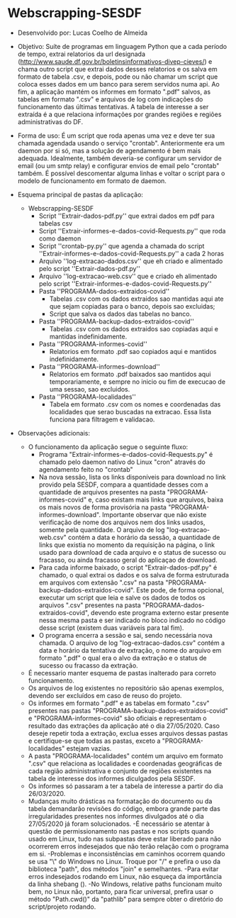 # Webscrapping-SESDF

- Desenvolvido por: Lucas Coelho de Almeida

- Objetivo: Suíte de programas em linguagem Python que a cada período de tempo, extrai relatorios da url designada (http://www.saude.df.gov.br/boletinsinformativos-divep-cieves/) e chama outro script que extrai dados desses relatorios e os salva em formato de tabela .csv, e depois, pode ou não chamar um script que coloca esses dados em um banco para serem servidos numa api.  Ao fim, a aplicação mantém os informes em formato ".pdf" salvos, as tabelas em formato ".csv" e arquivos de log com indicações do funcionamento das últimas tentativas. A tabela de interesse a ser extraída é a que relaciona informações por grandes regiões e regiões administrativas do DF.
 
- Forma de uso: É um script que roda apenas uma vez e deve ter sua chamada agendada usando o serviço "crontab". Anteriormente era um daemon por si só, mas a solução de agendamento é bem mais adequada. Idealmente, também deveria-se configurar um servidor de email (ou um smtp relay) e configurar envios de email pelo "crontab" também. É possível descomentar alguma linhas e voltar o script para o modelo de funcionamento em formato de daemon.

- Esquema principal de pastas da aplicação:
    - Webscrapping-SESDF
       - Script ''Extrair-dados-pdf.py'' que extrai dados em pdf para tabelas csv
       - Script ''Extrair-informes-e-dados-covid-Requests.py'' que roda como daemon
       - Script ''crontab-py.py'' que agenda a chamada do script ''Extrair-informes-e-dados-covid-Requests.py'' a cada 2 horas
       - Arquivo ''log-extracao-dados.csv'' que eh criado e alimentado pelo script ''Extrair-dados-pdf.py''
       - Arquivo ''log-extracao-web.csv'' que e criado eh alimentado pelo script ''Extrair-informes-e-dados-covid-Requests.py''
       - Pasta ''PROGRAMA-dados-extraidos-covid''
          - Tabelas .csv com os dados extraidos sao mantidas aqui ate que sejam copiadas para o banco, depois sao excluidas;
          - Script que salva os dados das tabelas no banco.
       - Pasta ''PROGRAMA-backup-dados-extraidos-covid''
          - Tabelas .csv com os dados extraidos sao copiadas aqui e mantidas indefinidamente.
       - Pasta ''PROGRAMA-informes-covid''
          -  Relatorios em formato .pdf sao copiados aqui e mantidos indefinidamente.
       - Pasta ''PROGRAMA-informes-download''
          - Relatorios em formato .pdf baixados sao mantidos aqui temporariamente, e sempre no inicio ou fim de execucao de uma sessao, sao excluidos.
       - Pasta ''PROGRAMA-localidades''
          - Tabela em formato .csv com os nomes e coordenadas das localidades que serao buscadas na extracao. Essa lista funciona para filtragem e validacao.


- Observações adicionais: 
    - O funcionamento da aplicação segue o seguinte fluxo:
        - Programa "Extrair-informes-e-dados-covid-Requests.py" é chamado pelo daemon nativo do Linux "cron" através do agendamento feito no "crontab"
        - Na nova sessão, lista os links disponíveis para download no link provido pela SESDF, compara a quantidade desses com a quantidade de arquivos presentes na pasta "PROGRAMA-informes-covid" e, caso existam mais links que arquivos, baixa os mais novos de forma provisória na pasta "PROGRAMA-informes-download". Importante observar que não existe verificação de nome dos arquivos nem dos links usados, somente pela quantidade. O arquivo de log "log-extracao-web.csv" contém a data e horário da sessão, a quantidade de links que existia no momento da requisição na página, o link usado para download de cada arquivo e o status de sucesso ou fracasso, ou ainda fracasso geral do aplicaçao de download.
        - Para cada informe baixado, o script "Extrair-dados-pdf.py" é chamado, o qual extrai os dados e os salva de forma estruturada em arquivos com extensão ".csv" na pasta "PROGRAMA-backup-dados-extraidos-covid". Este pode, de forma opcional, executar um script que leia e salve os dados de todos os arquivos ".csv" presentes na pasta "PROGRAMA-dados-extraidos-covid", devendo este programa externo estar presente nessa mesma pasta e ser indicado no bloco indicado no código desse script (existem duas variáveis para tal fim).
        - O programa encerra a sessão e sai, sendo necessária nova chamada. O arquivo de log "log-extracao-dados.csv" contém a data e horário da tentativa de extração, o nome do arquivo em formato ".pdf" o qual era o alvo da extração e o status de sucesso ou fracasso da extração.
    - É necessario manter esquema de pastas inalterado para correto funcionamento.
    - Os arquivos de log existentes no repositório são apenas exemplos, devendo ser excluídos em caso de reuso do projeto.
    - Os informes em formato ".pdf" e as tabelas em formato ".csv" presentes nas pastas "PROGRAMA-backup-dados-extraidos-covid" e "PROGRAMA-informes-covid" são oficiais e representam o resultado das extrações da aplicação até o dia 27/05/2020. Caso deseje repetir toda a extração, exclua esses arquivos dessas pastas e certifique-se que todas as pastas, exceto a "PROGRAMA-localidades" estejam vazias.
    - A pasta "PROGRAMA-localidades" contém um arquivo em formato ".csv" que relaciona as localidades e coordenadas geográficas de cada região administrativa e conjunto de regiões existentes na tabela de interesse dos informes diculgados pela SESDF.
    - Os informes só passaram a ter a tabela de interesse a partir do dia 26/03/2020.
    - Mudanças muito drásticas na formatação do documento ou da tabela demandarão revisões do código, embora grande parte das irregularidades presentes nos informes divulgados até o dia 27/05/2020 já foram solucionados.
    -É necessário se atentar à questão de permissionamento nas pastas e nos scripts quando usado em Linux, tudo nas subpastas deve estar liberado para não ocorrerem erros indesejados que não terão relação com o programa em si.
    -Problemas e inconsistências em caminhos ocorrem quando se usa "\\" do Windows no Linux. Troque por "/" e prefira o uso da biblioteca "path", dos métodos "join" e semelhantes.
    -Para evitar erros indesejados rodando em Linux, não esqueça da importância da linha shebang (). 
    -No Windows, relative paths funcionam muito bem, no Linux não, portanto, para ficar universal, prefira usar o método "Path.cwd()" da "pathlib" para sempre obter o diretório do script/projeto rodando.
